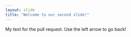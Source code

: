 ```yaml
---
layout: slide
title: "Welcome to our second slide!"
---
```

My text for the pull request.
Use the left arrow to go back!
